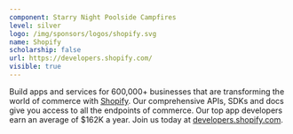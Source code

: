 ```yaml
---
component: Starry Night Poolside Campfires
level: silver
logo: /img/sponsors/logos/shopify.svg
name: Shopify
scholarship: false
url: https://developers.shopify.com/
visible: true
---
```


Build apps and services for 600,000+ businesses that are transforming the world of commerce with [Shopify](http://shopify.com/). Our comprehensive APIs, SDKs and docs give you access to all the endpoints of commerce. Our top app developers earn an average of $162K a year. Join us today at [developers.shopify.com](http://developers.shopify.com/).
